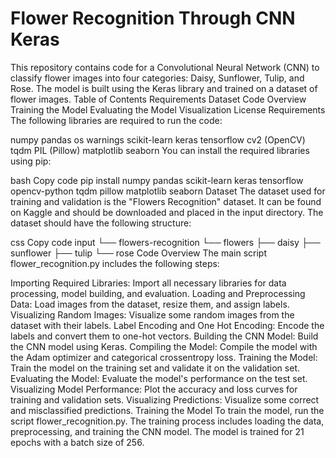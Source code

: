 # Flower Recognition Through CNN Keras
This repository contains code for a Convolutional Neural Network (CNN) to classify flower images into four categories: Daisy, Sunflower, Tulip, and Rose. The model is built using the Keras library and trained on a dataset of flower images.
Table of Contents
Requirements
Dataset
Code Overview
Training the Model
Evaluating the Model
Visualization
License
Requirements
The following libraries are required to run the code:

numpy
pandas
os
warnings
scikit-learn
keras
tensorflow
cv2 (OpenCV)
tqdm
PIL (Pillow)
matplotlib
seaborn
You can install the required libraries using pip:

bash
Copy code
pip install numpy pandas scikit-learn keras tensorflow opencv-python tqdm pillow matplotlib seaborn
Dataset
The dataset used for training and validation is the "Flowers Recognition" dataset. It can be found on Kaggle and should be downloaded and placed in the input directory. The dataset should have the following structure:

css
Copy code
input
└── flowers-recognition
    └── flowers
        ├── daisy
        ├── sunflower
        ├── tulip
        └── rose
Code Overview
The main script flower_recognition.py includes the following steps:

Importing Required Libraries: Import all necessary libraries for data processing, model building, and evaluation.
Loading and Preprocessing Data: Load images from the dataset, resize them, and assign labels.
Visualizing Random Images: Visualize some random images from the dataset with their labels.
Label Encoding and One Hot Encoding: Encode the labels and convert them to one-hot vectors.
Building the CNN Model: Build the CNN model using Keras.
Compiling the Model: Compile the model with the Adam optimizer and categorical crossentropy loss.
Training the Model: Train the model on the training set and validate it on the validation set.
Evaluating the Model: Evaluate the model's performance on the test set.
Visualizing Model Performance: Plot the accuracy and loss curves for training and validation sets.
Visualizing Predictions: Visualize some correct and misclassified predictions.
Training the Model
To train the model, run the script flower_recognition.py. The training process includes loading the data, preprocessing, and training the CNN model. The model is trained for 21 epochs with a batch size of 256.
